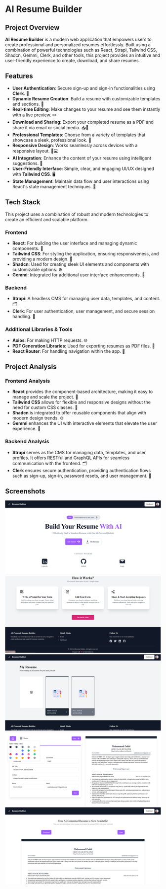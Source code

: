 # AI Resume Builder

## Project Overview
**AI Resume Builder** is a modern web application that empowers users to create professional and personalized resumes effortlessly. Built using a combination of powerful technologies such as React, Strapi, Tailwind CSS, Shadcn, Gemmi, Clerk, and other tools, this project provides an intuitive and user-friendly experience to create, download, and share resumes.

## Features
- **User Authentication**: Secure sign-up and sign-in functionalities using **Clerk**. 🙌
- **Dynamic Resume Creation**: Build a resume with customizable templates and sections. 📝
- **Real-time Editing**: Make changes to your resume and see them instantly with a live preview. ✏️
- **Download and Sharing**: Export your completed resume as a PDF and share it via email or social media. 📥🔗
- **Professional Templates**: Choose from a variety of templates that showcase a sleek, professional look. 🎨
- **Responsive Design**: Works seamlessly across devices with a responsive layout. 📱💻
- **AI Integration**: Enhance the content of your resume using intelligent suggestions. 🤖
- **User-Friendly Interface**: Simple, clear, and engaging UI/UX designed with **Tailwind CSS**. 🖥️
- **State Management**: Maintain data flow and user interactions using React's state management techniques. 🔄

## Tech Stack
This project uses a combination of robust and modern technologies to create an efficient and scalable platform.

### Frontend
- **React**: For building the user interface and managing dynamic components. 🙌
- **Tailwind CSS**: For styling the application, ensuring responsiveness, and providing a modern design. 🎨
- **Shadcn**: Used for creating sleek UI elements and components with customizable options. ⚙️
- **Gemmi**: Integrated for additional user interface enhancements. 💎

### Backend
- **Strapi**: A headless CMS for managing user data, templates, and content. 🗂️
- **Clerk**: For user authentication, user management, and secure session handling. 🔐

### Additional Libraries & Tools
- **Axios**: For making HTTP requests. 🌐
- **PDF Generation Libraries**: Used for exporting resumes as PDF files. 📄
- **React Router**: For handling navigation within the app. 🔄

## Project Analysis

### Frontend Analysis
- **React** provides the component-based architecture, making it easy to manage and scale the project. 🙌
- **Tailwind CSS** allows for flexible and responsive designs without the need for custom CSS classes. 🎨
- **Shadcn** is integrated to offer reusable components that align with modern design trends. ⚙️
- **Gemmi** enhances the UI with interactive elements that elevate the user experience. 💎

### Backend Analysis
- **Strapi** serves as the CMS for managing data, templates, and user profiles. It offers RESTful and GraphQL APIs for seamless communication with the frontend. 🗂️
- **Clerk** ensures secure authentication, providing authentication flows such as sign-up, sign-in, password resets, and user management. 🔐

## Screenshots
![image1](https://github.com/zahidrahimoon/resumebuilder/blob/master/screenshots/01.PNG)  
![image2](https://github.com/zahidrahimoon/resumebuilder/blob/master/screenshots/02.PNG)  
![image3](https://github.com/zahidrahimoon/resumebuilder/blob/master/screenshots/03.PNG)  
![image4](https://github.com/zahidrahimoon/resumebuilder/blob/master/screenshots/04.PNG)  
![image5](https://github.com/zahidrahimoon/resumebuilder/blob/master/screenshots/05.PNG)

